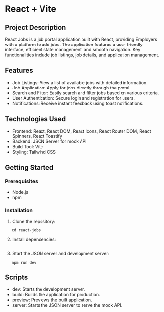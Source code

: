 # React + Vite

## Project Description

React Jobs is a job portal application built with React, providing Employers with a platform to add jobs. The application features a 
user-friendly interface, efficient state management, and smooth navigation. Key functionalities include job listings, job details, 
and application management.

## Features

* Job Listings: View a list of available jobs with detailed information.
* Job Application: Apply for jobs directly through the portal.
* Search and Filter: Easily search and filter jobs based on various criteria.
* User Authentication: Secure login and registration for users.
* Notifications: Receive instant feedback using toast notifications.

## Technologies Used

* Frontend: React, React DOM, React Icons, React Router DOM, React Spinners, React Toastify
* Backend: JSON Server for mock API
* Build Tool: Vite
* Styling: Tailwind CSS

## Getting Started
### Prerequisites

* Node.js
* npm

### Installation

1. Clone the repository:
```git clone https://github.com/yourusername/react-jobs.git
   cd react-jobs
```

2. Install dependencies:
```npm install
```

3. Start the JSON server and development server:
```npm run server
   npm run dev
```

## Scripts

* dev: Starts the development server.
* build: Builds the application for production.
* preview: Previews the built application.
* server: Starts the JSON server to serve the mock API.
